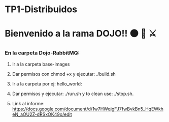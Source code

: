 # TP1-Distribuidos
# Bienvenido a la rama DOJO!! ⚫ 👊 ⚔️
###  En la carpeta Dojo-RabbitMQ:
1. Ir a la carpeta base-images
1. Dar permisos con chmod +x  y ejecutar: ./build.sh
1. Ir a la carpeta por ej: hello_world:
1. Dar permisos y ejecutar: ./run.sh y to clean use: ./stop.sh.

1. Link al informe: https://docs.google.com/document/d/1w7HWqigFJ7fwBvkBn5_HqEWkheN_aOU2Z-dRSxOK49o/edit


